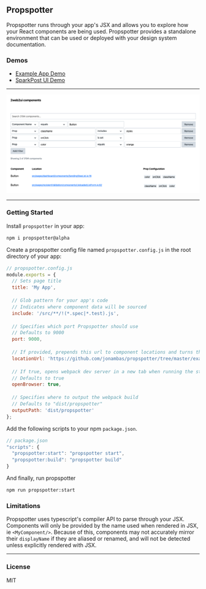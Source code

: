 ## Propspotter

Propspotter runs through your app's JSX and allows you to explore how your React components are being used. Propspotter provides a standalone environment that can be used or deployed with your design system documentation.

### Demos

- [Example App Demo](https://jonambas.github.io/propspotter/)
- [SparkPost UI Demo](https://propspotter-2web2ui.now.sh/)

---

![Image of the propspotter interface in SparkPost's web app](demo.png)

---

### Getting Started

Install `propspotter` in your app:

```bash
npm i propspotter@alpha
```

Create a propspotter config file named `propspotter.config.js` in the root directory of your app:

```js
// propspotter.config.js
module.exports = {
  // Sets page title
  title: 'My App',

  // Glob pattern for your app's code
  // Indicates where component data will be sourced
  include: '/src/**/!(*.spec|*.test).js',

  // Specifies which port Propspotter should use
  // Defaults to 9000
  port: 9000,

  // If provided, prepends this url to component locations and turns them into links
  locationUrl: 'https://github.com/jonambas/propspotter/tree/master/example',

  // If true, opens webpack dev server in a new tab when running the start command
  // Defaults to true
  openBrowser: true,

  // Specifies where to output the webpack build
  // Defaults to "dist/propspotter"
  outputPath: 'dist/propspotter'
};
```

Add the following scripts to your npm `package.json`.

```js
// package.json
"scripts": {
  "propspotter:start": "propspotter start",
  "propspotter:build": "propspotter build"
}
```

And finally, run propspotter

```bash
npm run propspotter:start
```

### Limitations

Propspotter uses typescript's compiler API to parse through your JSX. Components will only be provided by the name used when rendered in JSX, ie `<MyComponent/>`. Because of this, components may not accurately mirror their `displayName` if they are aliased or renamed, and will not be detected unless explicitly rendered with JSX.

---

### License

MIT
